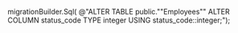    migrationBuilder.Sql(
                @"ALTER TABLE public.""Employees"" 
      ALTER COLUMN status_code 
      TYPE integer 
      USING status_code::integer;");
